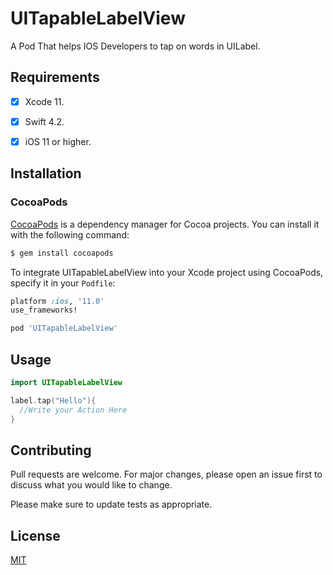 # UITapableLabelView

A Pod That helps IOS Developers to tap on words in UILabel.


## Requirements
- [x] Xcode 11.
- [x] Swift 4.2.
- [x] iOS 11 or higher.


## Installation
### CocoaPods

[CocoaPods](http://cocoapods.org) is a dependency manager for Cocoa projects. You can install it with the following command:

```bash
$ gem install cocoapods
```

To integrate UITapableLabelView into your Xcode project using CocoaPods, specify it in your `Podfile`:

```ruby
platform :ios, '11.0'
use_frameworks!

pod 'UITapableLabelView'

```

## Usage

```swift
import UITapableLabelView

label.tap("Hello"){
  //Write your Action Here
}
```

## Contributing
Pull requests are welcome. For major changes, please open an issue first to discuss what you would like to change.

Please make sure to update tests as appropriate.

## License
[MIT](https://choosealicense.com/licenses/mit/)

